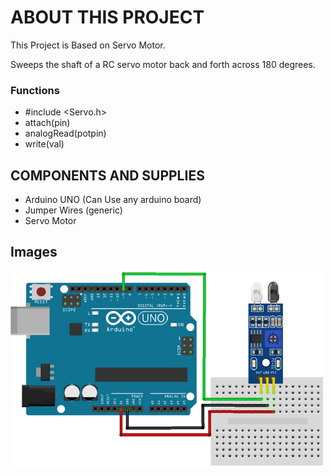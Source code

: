 # ABOUT THIS PROJECT

This Project is Based on Servo Motor.

Sweeps the shaft of a RC servo motor back and forth across 180 degrees.

### Functions

- #include <Servo.h>
- attach(pin)
- analogRead(potpin)
- write(val)

## COMPONENTS AND SUPPLIES

- Arduino UNO (Can Use any arduino board)
- Jumper Wires (generic)
- Servo Motor

## Images

<img width="500px" src="https://github.com/sasankaweera123/Arduino-Learning/blob/main/Session_06/IMG/img.png">
